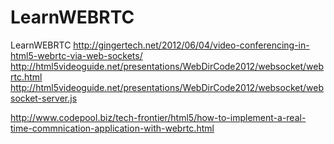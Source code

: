 # LearnWEBRTC
LearnWEBRTC
http://gingertech.net/2012/06/04/video-conferencing-in-html5-webrtc-via-web-sockets/
http://html5videoguide.net/presentations/WebDirCode2012/websocket/webrtc.html
http://html5videoguide.net/presentations/WebDirCode2012/websocket/websocket-server.js

http://www.codepool.biz/tech-frontier/html5/how-to-implement-a-real-time-commnication-application-with-webrtc.html
